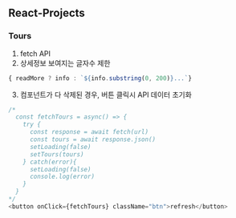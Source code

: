 ## React-Projects
### Tours
1. fetch API
2. 상세정보 보여지는 글자수 제한 
```javascript
{ readMore ? info : `${info.substring(0, 200)}...`} 
```
3. 컴포넌트가 다 삭제된 경우, 버튼 클릭시 API 데이터 초기화
```javascript
/*
  const fetchTours = async() => {
    try {
      const response = await fetch(url)
      const tours = await response.json()
      setLoading(false)
      setTours(tours)
    } catch(error){
      setLoading(false)
      console.log(error)
    }
  }
*/ 
<button onClick={fetchTours} className="btn">refresh</button>
```
